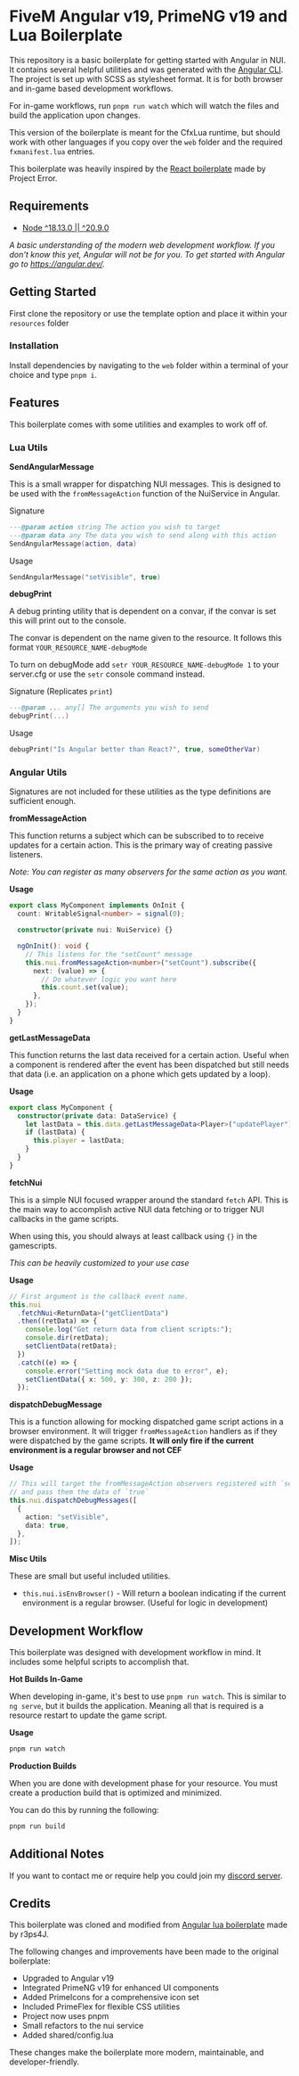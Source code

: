 # FiveM Angular v19, PrimeNG v19 and Lua Boilerplate

This repository is a basic boilerplate for getting started with Angular in NUI. It contains several helpful utilities and was generated with the [Angular CLI](https://github.com/angular/angular-cli). The project is set up with SCSS as stylesheet format. It is for both browser and in-game based development workflows.

For in-game workflows, run `pnpm run watch` which will watch the files and build the application upon changes.

This version of the boilerplate is meant for the CfxLua runtime, but should work with other languages if you copy over the `web` folder and the required `fxmanifest.lua` entries.

This boilerplate was heavily inspired by the [React boilerplate](https://github.com/project-error/fivem-react-boilerplate-lua) made by Project Error.

## Requirements

- [Node ^18.13.0 || ^20.9.0](https://nodejs.org/en/)

_A basic understanding of the modern web development workflow. If you don't know this yet, Angular will not be for you. To get started with Angular go to https://angular.dev/._

## Getting Started

First clone the repository or use the template option and place it within your `resources` folder

### Installation

Install dependencies by navigating to the `web` folder within a terminal of your choice and type `pnpm i`.

## Features

This boilerplate comes with some utilities and examples to work off of.

### Lua Utils

**SendAngularMessage**

This is a small wrapper for dispatching NUI messages. This is designed to be used with the `fromMessageAction` function of the NuiService in Angular.

Signature

```lua
---@param action string The action you wish to target
---@param data any The data you wish to send along with this action
SendAngularMessage(action, data)
```

Usage

```lua
SendAngularMessage("setVisible", true)
```

**debugPrint**

A debug printing utility that is dependent on a convar,
if the convar is set this will print out to the console.

The convar is dependent on the name given to the resource.
It follows this format `YOUR_RESOURCE_NAME-debugMode`

To turn on debugMode add `setr YOUR_RESOURCE_NAME-debugMode 1` to
your server.cfg or use the `setr` console command instead.

Signature (Replicates `print`)

```lua
---@param ... any[] The arguments you wish to send
debugPrint(...)
```

Usage

```lua
debugPrint("Is Angular better than React?", true, someOtherVar)
```

### Angular Utils

Signatures are not included for these utilities as the type definitions are sufficient enough.

**fromMessageAction**

This function returns a subject which can be subscribed to to receive updates for a certain action. This is the primary way of creating passive listeners.

_Note: You can register as many observers for the same action as you want._

**Usage**

```ts
export class MyComponent implements OnInit {
  count: WritableSignal<number> = signal(0);

  constructor(private nui: NuiService) {}

  ngOnInit(): void {
    // This listens for the "setCount" message
    this.nui.fromMessageAction<number>("setCount").subscribe({
      next: (value) => {
        // Do whatever logic you want here
        this.count.set(value);
      },
    });
  }
}
```

**getLastMessageData**

This function returns the last data received for a certain action. Useful when a component is rendered after the event has been dispatched but still needs that data (i.e. an application on a phone which gets updated by a loop).

**Usage**

```ts
export class MyComponent {
  constructor(private data: DataService) {
    let lastData = this.data.getLastMessageData<Player>("updatePlayer");
    if (lastData) {
      this.player = lastData;
    }
  }
}
```

**fetchNui**

This is a simple NUI focused wrapper around the standard `fetch` API. This is the main way to accomplish active NUI data fetching or to trigger NUI callbacks in the game scripts.

When using this, you should always at least callback using `{}` in the gamescripts.

_This can be heavily customized to your use case_

**Usage**

```ts
// First argument is the callback event name.
this.nui
  .fetchNui<ReturnData>("getClientData")
  .then((retData) => {
    console.log("Got return data from client scripts:");
    console.dir(retData);
    setClientData(retData);
  })
  .catch((e) => {
    console.error("Setting mock data due to error", e);
    setClientData({ x: 500, y: 300, z: 200 });
  });
```

**dispatchDebugMessage**

This is a function allowing for mocking dispatched game script actions in a browser environment. It will trigger `fromMessageAction` handlers as if they were dispatched by the game scripts. **It will only fire if the current environment is a regular browser and not CEF**

**Usage**

```ts
// This will target the fromMessageAction observers registered with `setVisible`
// and pass them the data of `true`
this.nui.dispatchDebugMessages([
  {
    action: "setVisible",
    data: true,
  },
]);
```

**Misc Utils**

These are small but useful included utilities.

- `this.nui.isEnvBrowser()` - Will return a boolean indicating if the current
  environment is a regular browser. (Useful for logic in development)

## Development Workflow

This boilerplate was designed with development workflow in mind. It includes some helpful scripts to accomplish that.

**Hot Builds In-Game**

When developing in-game, it's best to use `pnpm run watch`. This is similar to `ng serve`, but it builds the application. Meaning all that is required is a resource restart to update the game script.

**Usage**

```sh
pnpm run watch
```

**Production Builds**

When you are done with development phase for your resource. You must create a production build that is optimized and minimized.

You can do this by running the following:

```sh
pnpm run build
```

## Additional Notes

If you want to contact me or require help you could join my [discord server](https://discord.gg/fkc2BFTykd).

## Credits

This boilerplate was cloned and modified from [Angular lua boilerplate](https://github.com/r3ps4J/cfx-angular-boilerplate-lua) made by r3ps4J.

The following changes and improvements have been made to the original boilerplate:

   - Upgraded to Angular v19
   - Integrated PrimeNG v19 for enhanced UI components
   - Added PrimeIcons for a comprehensive icon set
   - Included PrimeFlex for flexible CSS utilities
   - Project now uses pnpm
   - Small refactors to the nui service
   - Added shared/config.lua 

These changes make the boilerplate more modern, maintainable, and developer-friendly.
